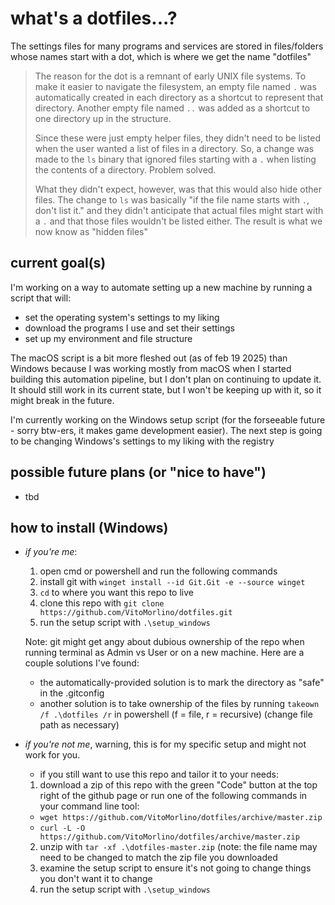 # what's a dotfiles...?
The settings files for many programs and services are stored in files/folders whose names start with a dot, which is where we get the name "dotfiles"
>The reason for the dot is a remnant of early UNIX file systems. To make it easier to navigate the filesystem, an empty file named `.` was automatically created in each directory as a shortcut to represent that directory. Another empty file named `..` was added as a shortcut to one directory up in the structure.
>
>Since these were just empty helper files, they didn't need to be listed when the user wanted a list of files in a directory. So, a change was made to the `ls` binary that ignored files starting with a `.` when listing the contents of a directory. Problem solved.
>
>What they didn't expect, however, was that this would also hide other files. The change to `ls` was basically "if the file name starts with `.`, don't list it." and they didn't anticipate that actual files might start with a `.` and that those files wouldn't be listed either. The result is what we now know as "hidden files"

## current goal(s)
I'm working on a way to automate setting up a new machine by running a script that will:
- set the operating system's settings to my liking
- download the programs I use and set their settings
- set up my environment and file structure

The macOS script is a bit more fleshed out (as of feb 19 2025) than Windows because I was working mostly from macOS when I started building this automation pipeline, but I don't plan on continuing to update it. It should still work in its current state, but I won't be keeping up with it, so it might break in the future.

I'm currently working on the Windows setup script (for the forseeable future - sorry btw-ers, it makes game development easier). The next step is going to be changing Windows's settings to my liking with the registry

## possible future plans (or "nice to have")
- tbd

## how to install (Windows)
- _if you're me_:
  1. open cmd or powershell and run the following commands
  2. install git with `winget install --id Git.Git -e --source winget`
  3. `cd` to where you want this repo to live
  4. clone this repo with `git clone https://github.com/VitoMorlino/dotfiles.git`
  5. run the setup script with `.\setup_windows`

  Note: git might get angy about dubious ownership of the repo when running terminal as Admin vs User or on a new machine. Here are a couple solutions I've found:
  - the automatically-provided solution is to mark the directory as "safe" in the .gitconfig
  - another solution is to take ownership of the files by running `takeown /f .\dotfiles /r` in powershell (f = file, r = recursive) (change file path as necessary)

- _if you're not me_, warning, this is for my specific setup and might not work for you.
  - if you still want to use this repo and tailor it to your needs:
  1. download a zip of this repo with the green "Code" button at the top right of the github page or run one of the following commands in your command line tool:
    - `wget https://github.com/VitoMorlino/dotfiles/archive/master.zip`
    - `curl -L -O https://github.com/VitoMorlino/dotfiles/archive/master.zip`
  2. unzip with `tar -xf .\dotfiles-master.zip` (note: the file name may need to be changed to match the zip file you downloaded
  3. examine the setup script to ensure it's not going to change things you don't want it to change
  4. run the setup script with `.\setup_windows`
